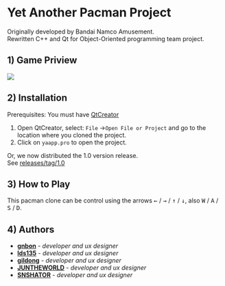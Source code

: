 # Yet Another Pacman Project

Originally developed by Bandai Namco Amusement.\
Rewritten C++ and Qt for Object-Oriented programming team project.

## 1) Game Priview

![](https://res.cloudinary.com/dek4evg4t/image/upload/v1562267184/ezgif.com-video-to-gif_1.gif)

## 2) Installation

Prerequisites: You must have [QtCreator](https://www.qt.io/download)

1. Open QtCreator, select: `File` ->`Open File or Project` and go to the location where you cloned the project.
2. Click on `yaapp.pro` to open the project.

Or, we now distributed the 1.0 version release.\
See [releases/tag/1.0](https://github.com/OOPSanbo/yapp/releases/tag/v1.0)

## 3) How to Play

This pacman clone can be control using the arrows <kbd>&leftarrow;</kbd> / <kbd>&rightarrow;</kbd> / <kbd>&uparrow;</kbd> / <kbd>&downarrow;</kbd>, also <kbd>W</kbd> / <kbd>A</kbd> / <kbd>S</kbd> / <kbd>D</kbd>.

## 4) Authors

* **[gnbon](https://github.com/gnbon)** - *developer and ux designer*
* **[lds135](https://github.com/lds135)** - *developer and ux designer*
* **[gildong](https://github.com/d0422)** - *developer and ux designer*
* **[JUNTHEWORLD](https://github.com/junfuture1103)** - *developer and ux designer*
* **[SNSHATOR](https://github.com/SNSHATOR)** - *developer and ux designer*
